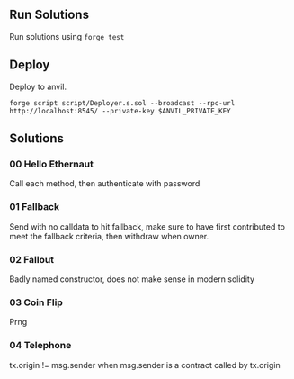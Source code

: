 
## Run Solutions
Run solutions using ```forge test```

## Deploy
Deploy to anvil.
```
forge script script/Deployer.s.sol --broadcast --rpc-url http://localhost:8545/ --private-key $ANVIL_PRIVATE_KEY
```


## Solutions

### 00 Hello Ethernaut
Call each method, then authenticate with password

### 01 Fallback
Send with no calldata to hit fallback, make sure to have first contributed to meet the fallback criteria, then withdraw when owner.

### 02 Fallout
Badly named constructor, does not make sense in modern solidity

### 03 Coin Flip
Prng

### 04 Telephone
tx.origin != msg.sender when msg.sender is a contract called by tx.origin

